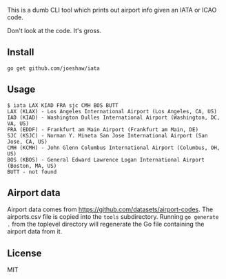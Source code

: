 This is a dumb CLI tool which prints out airport info given an IATA
or ICAO code.

Don't look at the code.  It's gross.

## Install

    go get github.com/joeshaw/iata

## Usage

    $ iata LAX KIAD FRA sjc CMH BOS BUTT
    LAX (KLAX) - Los Angeles International Airport (Los Angeles, CA, US)
    IAD (KIAD) - Washington Dulles International Airport (Washington, DC, VA, US)
    FRA (EDDF) - Frankfurt am Main Airport (Frankfurt am Main, DE)
    SJC (KSJC) - Norman Y. Mineta San Jose International Airport (San Jose, CA, US)
    CMH (KCMH) - John Glenn Columbus International Airport (Columbus, OH, US)
    BOS (KBOS) - General Edward Lawrence Logan International Airport (Boston, MA, US)
    BUTT - not found

## Airport data

Airport data comes from https://github.com/datasets/airport-codes.
The airports.csv file is copied into the `tools` subdirectory.
Running `go generate .` from the toplevel directory will regenerate
the Go file containing the airport data from it.

## License

MIT
